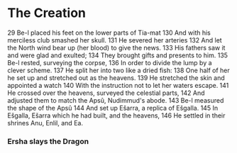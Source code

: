 # The Creation

29 Be-l placed his feet on the lower parts of Tia-mat
130 And with his merciless club smashed her skull.
131 He severed her arteries
132 And let the North wind bear up (her blood) to give the news.
133 His fathers saw it and were glad and exulted;
134 They brought gifts and presents to him.
135 Be-l rested, surveying the corpse,
136 In order to divide the lump by a clever scheme.
137 He split her into two like a dried fish:
138 One half of her he set up and stretched out as the heavens.
139 He stretched the skin and appointed a watch
140 With the instruction not to let her waters escape.
141 He crossed over the heavens, surveyed the celestial parts,
142 And adjusted them to match the Apsû, Nudimmud's abode.
143 Be-l measured the shape of the Apsû
144 And set up Ešarra, a replica of Ešgalla.
145 In Ešgalla, Ešarra which he had built, and the heavens,
146 He settled in their shrines Anu, Enlil, and Ea.

### Ersha slays the Dragon

